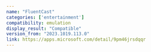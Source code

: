 ```yaml
---
name: "FluentCast"
categories: ['entertainment']
compatibility: emulation
display_result: "Compatible"
version_from: "2023.1019.113.0"
link: https://apps.microsoft.com/detail/9pm46jrsdqqr
---
```


